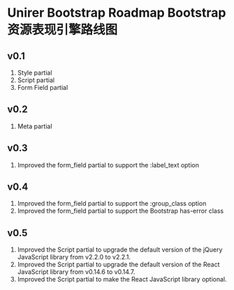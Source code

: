 # Unirer Bootstrap Roadmap Bootstrap资源表现引擎路线图

## v0.1
1. Style partial
2. Script partial
3. Form Field partial

## v0.2
1. Meta partial

## v0.3
1. Improved the form_field partial to support the :label_text option

## v0.4
1. Improved the form_field partial to support the :group_class option
2. Improved the form_field partial to support the Bootstrap has-error class

## v0.5
1. Improved the Script partial to upgrade the default version of the jQuery JavaScript library from v2.2.0 to v2.2.1.
2. Improved the Script partial to upgrade the default version of the React JavaScript library from v0.14.6 to v0.14.7.
3. Improved the Script partial to make the React JavaScript library optional.
